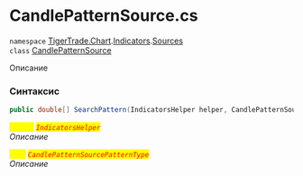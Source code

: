 
# CandlePatternSource.cs
`namespace` [TigerTrade.Chart](../../../../../TigerTrade.Chart.md).[Indicators](../../../../../TigerTrade.Chart/Indicators.md).[Sources](../../../../../TigerTrade.Chart/Indicators/Sources.md)  
    `class` [CandlePatternSource](../../CandlePatternSource.cs.md)

Описание

### Синтаксис
```csharp
public double[] SearchPattern(IndicatorsHelper helper, CandlePatternSourcePatternType type)
```

<mark style="color:yellow;">`helper`</mark> <mark style="color:red;">*`IndicatorsHelper`*</mark>  
 *Описание*  
  
<mark style="color:yellow;">`type`</mark> <mark style="color:red;">*`CandlePatternSourcePatternType`*</mark>  
 *Описание*  
  

                    
                    